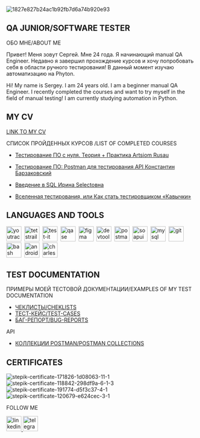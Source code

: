 ![1827e827b24ac1b92fb7d6a74b920e93](https://github.com/user-attachments/assets/2a7e9d0c-e8bf-4a45-96f5-25a2ff819645)

## QA JUNIOR/SOFTWARE TESTER 

ОБО МНЕ/ABOUT ME

Привет! Меня зовут Сергей. Мне 24 года. Я начинающий manual QA Engineer.
Недавно я завершил прохождение курсов и хочу попробовать себя в области ручного тестирования!
В данный момент изучаю автоматизацию на Phyton.

Hi! My name is Sergey. I am 24 years old. I am a beginner manual QA Engineer.
I recently completed the courses and want to try myself in the field of manual testing!
I am currently studying automation in Python.

## MY CV
[LINK TO MY CV](https://github.com/SergeiQA7/CV/blob/main/CV.pdf)

CПИСОК ПРОЙДЕННЫХ КУРСОВ /LIST OF COMPLETED COURSES

- [Тестирование ПО с нуля. Теория + Практика Artsiom Rusau](https://stepik.org/users/483341705/teach)

- [Тестирование ПО: Postman для тестирования API Константин Барзаковский](https://stepik.org/course/120679/syllabus)

- [Введение в SQL Ирина Selectовна](https://stepik.org/course/191774/info)

- [Вселенная тестирования, или Как стать тестировщиком «Кавычки»](https://stepik.org/course/118842/info)


## LANGUAGES AND TOOLS 
<div>
  <img src="https://upload.wikimedia.org/wikipedia/commons/thumb/8/8d/YouTrack_Icon.svg/1024px-YouTrack_Icon.svg.png?20200803082248" title="youtrack" alt="youtrack" width="40" height="40"/>&nbsp
  <img src="https://codahosted.io/packs/21236/unversioned/assets/LOGO/ba1091c59bab89cd2fd0f289622731fe16113d7b00905abe64759c313a4b73b76c1b0426076ed76cb74752234c734131df46992d5b8b48fc13e264240e4f7119f736cfeb64df36ded54b5cbf6198b9cadedf18dd0cac5c7dbcd16e6336c29363cd1292ba" title="testrail" alt="tetstrail" width="40" height="40"/>&nbsp
  <img src="https://docs.testit.software/images/testit_logo_icon_blue.png" title="test-it" alt="test-it" width="40" height="40"/>&nbsp
  <img src="https://luna1.co/eb0187.png" title="qase" alt="qase" width="40" height="40"/>&nbsp
  <img src="https://cdn.jsdelivr.net/gh/devicons/devicon/icons/figma/figma-original.svg" title="figma" alt="figma" width="40" height="40"/>&nbsp
  <img src="https://d33wubrfki0l68.cloudfront.net/38b5c953a4667366685d55db55d057c86db1fc54/a0fdc/static/acae6b24d940347661ca901ea07f47c1/chrome-dev-logo-icon.png" title="devtools" alt="devtools" width="40" height="40"/>&nbsp
  <img src="https://www.vectorlogo.zone/logos/getpostman/getpostman-icon.svg" title="postman" alt="postman" width="40" height="40"/>&nbsp
  <img src="https://static0.smartbear.co/smartbearbrand/media/images/home/soapui-icon.svg" title="soapui" alt="soapui" width="40" height="40"/>&nbsp
  <img src="https://cdn.jsdelivr.net/gh/devicons/devicon/icons/mysql/mysql-original.svg" title="mysql" alt="mysql" width="40" height="40"/>&nbsp
  <img src="https://cdn.jsdelivr.net/gh/devicons/devicon/icons/git/git-original.svg" title="git" alt="git" width="40" height="40"/>&nbsp
  <img src="https://upload.wikimedia.org/wikipedia/commons/thumb/4/4b/Bash_Logo_Colored.svg/1024px-Bash_Logo_Colored.svg.png?20180723054350" title="bash" alt="bash" width="40" height="40"/>&nbsp
  <img src="https://cdn.jsdelivr.net/gh/devicons/devicon/icons/androidstudio/androidstudio-original.svg" title="android-studio" alt="android-studio" width="40" height="40"/>&nbsp
  <img src="https://cdn.icon-icons.com/icons2/3053/PNG/512/charles_proxy_macos_bigsur_icon_190302.png" title="charles-proxy" alt="charles-proxy" width="40" height="40"/>&nbsp
</div>

  




## TEST DOCUMENTATION 

ПРИМЕРЫ МОЕЙ ТЕСТОВОЙ ДОКУМЕНТАЦИИ/EXAMPLES OF MY TEST DOCUMENTATION

- [ЧЕКЛИСТЫ/CHEKLISTS](https://docs.google.com/spreadsheets/d/1hP5_C_WhcR9c58cG9VnO6s-bsS-e9xg5wA_P6YDR7d8/edit?gid=0#gid=0)
- [ТЕСТ-КЕЙС/TEST-CASES](https://github.com/SergeiQA7/TEST-CASE.git)
- [БАГ-РЕПОРТ/BUG-REPORTS](https://docs.google.com/spreadsheets/d/17OqjoBjU7DbVdBNwvKKk2jabwkNSkFLYBuD21wL1nWU/edit?gid=1065131984#gid=1065131984)

 API

- [КОЛЛЕКЦИИ POSTMAN/POSTMAN COLLECTIONS](https://www.postman.com/sergeiqa1807/workspace/partfolio-workspace/collection/41538665-2ece66c0-58fc-495d-96ba-3a4ad5cd088b?action=share&creator=41538665&active-environment=41538665-fc39aa33-f697-4105-b9d5-354ff23f1618) 


## CERTIFICATES

![stepik-certificate-171826-1d08063-11-1](https://github.com/user-attachments/assets/13521103-aca0-49d9-8172-9499e104ebc9)
![stepik-certificate-118842-298df9a-6-1-3](https://github.com/user-attachments/assets/b27d95e3-2211-4eb8-9754-572d564d060d)
![stepik-certificate-191774-d5f3c37-4-1](https://github.com/user-attachments/assets/ba6421b1-c5cf-4636-9651-7ef91536220a)
![stepik-certificate-120679-e624cec-3-1](https://github.com/user-attachments/assets/25a7e390-34f8-4d18-8659-9b34090ae386)


FOLLOW ME 
  <div id="badges">
    <a href="https://www.linkedin.com/in/sergei-shapovalov-382581349/" target="_blank">
      <img src="https://cdn-icons-png.flaticon.com/512/2504/2504799.png" width="40" height="40" alt="linkedin" />
    </a>
    <a href="https://t.me/SERGEY2018Az" target="_blank">
      <img src="https://cdn-icons-png.flaticon.com/512/2111/2111646.png" width="40" height="40" alt="telegram" />
    </a>
  </div>



